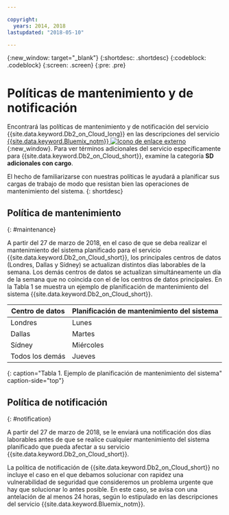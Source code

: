 ```yaml
---

copyright:
  years: 2014, 2018
lastupdated: "2018-05-10"

---
```


<!-- Attribute definitions --> 
{:new_window: target="_blank"}
{:shortdesc: .shortdesc}
{:codeblock: .codeblock}
{:screen: .screen}
{:pre: .pre}

# Políticas de mantenimiento y de notificación

Encontrará las políticas de mantenimiento y de notificación del servicio {{site.data.keyword.Db2_on_Cloud_long}} en las descripciones del servicio [{{site.data.keyword.Bluemix_notm}} ![Icono de enlace externo](../../icons/launch-glyph.svg "Icono de enlace externo")](http://www.ibm.com/software/sla/sladb.nsf/sla/bm?OpenDocument){:new_window}. Para ver términos adicionales del servicio específicamente para {{site.data.keyword.Db2_on_Cloud_short}}, examine la categoría **SD adicionales con cargo**. 

El hecho de familiarizarse con nuestras políticas le ayudará a planificar sus cargas de trabajo de modo que resistan bien las operaciones de mantenimiento del sistema.
{: shortdesc}

## Política de mantenimiento
{: #maintenance}

A partir del 27 de marzo de 2018, en el caso de que se deba realizar el mantenimiento del sistema planificado para el servicio {{site.data.keyword.Db2_on_Cloud_short}}, los principales centros de datos (Londres, Dallas y Sídney) se actualizan distintos días laborables de la semana. Los demás centros de datos se actualizan simultáneamente un día de la semana que no coincida con el de los centros de datos principales. En la Tabla 1 se muestra un ejemplo de planificación de mantenimiento del sistema {{site.data.keyword.Db2_on_Cloud_short}}.

| Centro de datos | Planificación de mantenimiento del sistema |
|-------------|-----------------------------|
| Londres | Lunes |
| Dallas | Martes |
| Sídney | Miércoles |
| Todos los demás | Jueves |
{: caption="Tabla 1. Ejemplo de planificación de mantenimiento del sistema" caption-side="top"}


## Política de notificación
{: #notification}

A partir del 27 de marzo de 2018, se le enviará una notificación dos días laborables antes de que se realice cualquier mantenimiento del sistema planificado que pueda afectar a su servicio {{site.data.keyword.Db2_on_Cloud_short}}. 

La política de notificación de {{site.data.keyword.Db2_on_Cloud_short}} no incluye el caso en el que debamos solucionar con rapidez una vulnerabilidad de seguridad que consideremos un problema urgente que hay que solucionar lo antes posible. En este caso, se avisa con una antelación de al menos 24 horas, según lo estipulado en las descripciones del servicio {{site.data.keyword.Bluemix_notm}}.

